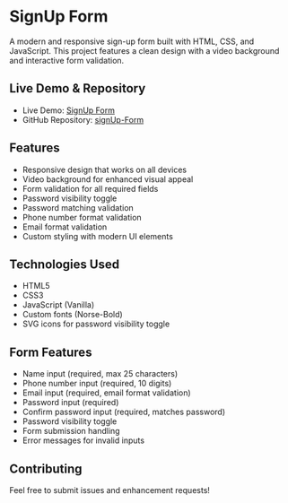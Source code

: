 # SignUp Form

A modern and responsive sign-up form built with HTML, CSS, and JavaScript. This project features a clean design with a video background and interactive form validation.

## Live Demo & Repository

- Live Demo: [SignUp Form](https://ghostt-coder.github.io/TodoApp/)
- GitHub Repository: [signUp-Form](https://github.com/Ghostt-coder/signUp-Form.git)

## Features

- Responsive design that works on all devices
- Video background for enhanced visual appeal
- Form validation for all required fields
- Password visibility toggle
- Password matching validation
- Phone number format validation
- Email format validation
- Custom styling with modern UI elements

## Technologies Used

- HTML5
- CSS3
- JavaScript (Vanilla)
- Custom fonts (Norse-Bold)
- SVG icons for password visibility toggle

## Form Features

- Name input (required, max 25 characters)
- Phone number input (required, 10 digits)
- Email input (required, email format validation)
- Password input (required)
- Confirm password input (required, matches password)
- Password visibility toggle
- Form submission handling
- Error messages for invalid inputs

## Contributing

Feel free to submit issues and enhancement requests!

